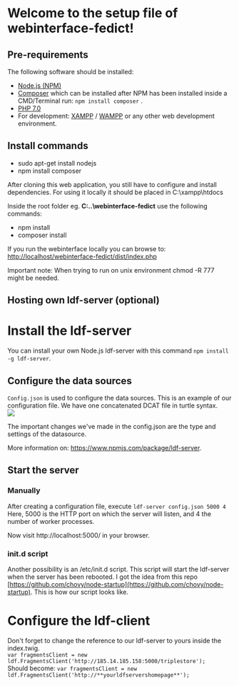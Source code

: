 # Welcome to the setup file of webinterface-fedict!

## Pre-requirements

The following software should be installed: 
* [Node.js (NPM)](https://nodejs.org/en/)
* [Composer](https://www.npmjs.com/package/composer) which can be installed after NPM has been installed
inside a CMD/Terminal run: ``npm install composer`` .
* [PHP 7.0](http://php.net/)
* For development: [XAMPP](https://www.apachefriends.org/index.html) / [WAMPP](http://www.wampserver.com/en/) or any other web development environment.

## Install commands
* sudo apt-get install nodejs
* npm install composer


After cloning this web application, you still have to configure and install dependencies.
For using it locally it should be placed in C:\xampp\htdocs

Inside the root folder eg. **C:\..\webinterface-fedict** use the following commands:
* npm install
* composer install

If you run the webinterface locally you can browse to: 
[http://localhost/webinterface-fedict/dist/index.php](http://localhost/webinterface-fedict/dist/index.php)

Important note: When trying to run on unix environment chmod -R 777 might be needed.

## Hosting own ldf-server (optional)

# Install the ldf-server

You can install your own Node.js ldf-server with this command ``npm install -g ldf-server``.
 
## Configure the data sources

``Config.json`` is used to configure the data sources.
This is an example of our configuration file.
We have one concatenated DCAT file in turtle syntax.  
![](https://s31.postimg.org/oh8clpfwb/screenshot_datasource.png)

The important changes we've made in the config.json are the type and settings of the datasource.  

More information on: https://www.npmjs.com/package/ldf-server.

## Start the server

### Manually
After creating a configuration file, execute ``ldf-server config.json 5000 4 ``
Here, 5000 is the HTTP port on which the server will listen, and 4 the number of worker processes.

Now visit http://localhost:5000/ in your browser.
### init.d script
Another possibility is an /etc/init.d script. This script will start the ldf-server when the server has been rebooted. 
I got the idea from this repo [https://github.com/chovy/node-startup](https://github.com/chovy/node-startup).
This is how our script looks like. 



# Configure the ldf-client

Don't forget to change the reference to our ldf-server to yours inside the index.twig.   
`var fragmentsClient = new ldf.FragmentsClient('http://185.14.185.158:5000/triplestore');`   
Should become: `var fragmentsClient = new ldf.FragmentsClient('http://**yourldfservershomepage**');`


